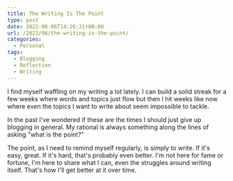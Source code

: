 ```yaml
---
title: The Writing Is The Point
type: post
date: 2022-06-06T14:26:21+00:00
url: /2022/06/the-writing-is-the-point/
categories:
  - Personal
tags:
  - Blogging
  - Reflection
  - Writing
---
```


I find myself waffling on my writing a lot lately. I can build a solid streak for a few weeks where words and topics just flow but then I hit weeks like now where even the topics I want to write about seem impossible to tackle.

In the past I've wondered if these are the times I should just give up blogging in general. My rational is always something along the lines of asking "what is the point?"

The point, as I need to remind myself regularly, is simply to write. If it's easy, great. If it's hard, that's probably even better. I'm not here for fame or fortune, I'm here to share what I can, even the struggles around writing itself. That's how I'll get better at it over time.